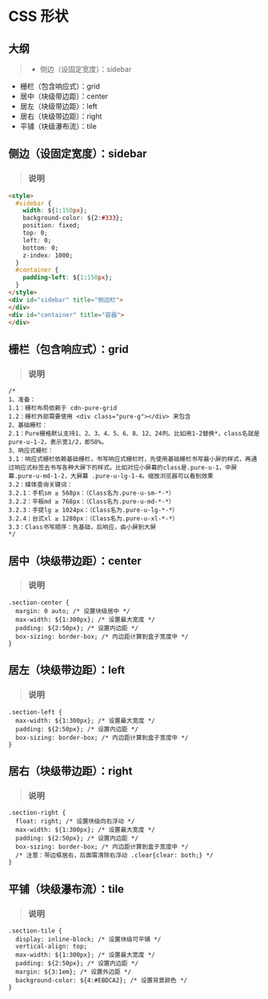 # CSS 形状

## 大纲
> * 侧边（设固定宽度）：sidebar
 * 栅栏（包含响应式）：grid
 * 居中（块级带边距）：center
 * 居左（块级带边距）：left
 * 居右（块级带边距）：right
 * 平铺（块级瀑布流）：tile

## 侧边（设固定宽度）：sidebar
> ### 说明
```html
<style>
  #sidebar {
    width: ${1:150px};
    background-color: ${2:#333};
    position: fixed;
    top: 0;
    left: 0;
    bottom: 0;
    z-index: 1000;
  }
  #container {
    padding-left: ${1:150px};
  }
</style>
<div id="sidebar" title="侧边栏">
</div>
<div id="container" title="容器">
</div>
```

## 栅栏（包含响应式）：grid
> ### 说明
```
/*
1、准备：
1.1：栅栏布局依赖于 cdn-pure-grid
1.2：栅栏外部需要使用 <div class="pure-g"></div> 来包含
2、基础栅栏：
2.1：Pure栅格默认支持1、2、3、4、5、6、8、12、24列。比如用1-2替换*，class名就是pure-u-1-2，表示宽1/2，即50%。
3、响应式栅栏：
3.1：响应式栅栏依赖基础栅栏，书写响应式栅栏时，先使用基础栅栏书写最小屏的样式，再通过响应式标签去书写各种大屏下的样式。比如对应小屏幕的class是.pure-u-1，中屏幕.pure-u-md-1-2，大屏幕 .pure-u-lg-1-4。缩放浏览器可以看到效果
3.2：媒体查询关键词：
3.2.1：手机sm ≥ 568px：（Class名为.pure-u-sm-*-*）
3.2.2：平板md ≥ 768px：（Class名为.pure-u-md-*-*）
3.2.3：手提lg ≥ 1024px：（Class名为.pure-u-lg-*-*）
3.2.4：台式xl ≥ 1280px：（Class名为.pure-u-xl-*-*）
3.3：Class书写顺序：先基础，后响应，由小屏到大屏
*/
```

## 居中（块级带边距）：center
> ### 说明
```
.section-center {
  margin: 0 auto; /* 设置块级居中 */
  max-width: ${1:300px}; /* 设置最大宽度 */
  padding: ${2:50px}; /* 设置内边距 */
  box-sizing: border-box; /* 内边距计算到盒子宽度中 */
}
```

## 居左（块级带边距）：left
> ### 说明
```
.section-left {
  max-width: ${1:300px}; /* 设置最大宽度 */
  padding: ${2:50px}; /* 设置内边距 */
  box-sizing: border-box; /* 内边距计算到盒子宽度中 */
}
```

## 居右（块级带边距）：right
> ### 说明
```
.section-right {
  float: right; /* 设置块级向右浮动 */
  max-width: ${1:300px}; /* 设置最大宽度 */
  padding: ${2:50px}; /* 设置内边距 */
  box-sizing: border-box; /* 内边距计算到盒子宽度中 */
  /* 注意：带边框居右，后面需清除右浮动 .clear{clear: both;} */
}
```

## 平铺（块级瀑布流）：tile
> ### 说明
```
.section-tile {
  display: inline-block; /* 设置块级可平铺 */
  vertical-align: top;
  max-width: ${1:300px}; /* 设置最大宽度 */
  padding: ${2:50px}; /* 设置内边距 */
  margin: ${3:1em}; /* 设置外边距 */
  background-color: ${4:#EBDCA2}; /* 设置背景颜色 */
}
```
